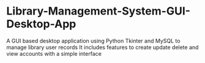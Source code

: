 # Library-Management-System-GUI-Desktop-App
A GUI based desktop application using Python Tkinter and MySQL to manage library user records It includes features to create update delete and view accounts with a simple interface
